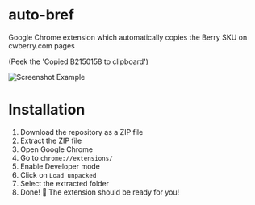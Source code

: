 # auto-bref
Google Chrome extension which automatically copies the Berry SKU on cwberry.com pages

(Peek the 'Copied B2150158 to clipboard')

![Screenshot Example](https://github.com/user-attachments/assets/9f670e85-a935-4bbc-8493-e5270b1cf015)

# Installation
1. Download the repository as a ZIP file
2. Extract the ZIP file
3. Open Google Chrome
4. Go to `chrome://extensions/`
5. Enable Developer mode
6. Click on `Load unpacked`
7. Select the extracted folder
8. Done! 🎉 The extension should be ready for you!
